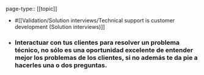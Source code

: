 page-type:: [[topic]]

- #[[Validation/Solution interviews/Technical support is customer development (Solution interviews)]]

- ### Interactuar con tus clientes para resolver un problema técnico, no sólo es una oportunidad excelente de entender mejor los problemas de los clientes, si no además te da pie a hacerles una o dos preguntas.



